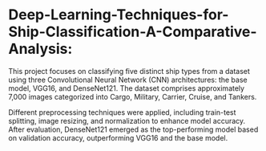 # Deep-Learning-Techniques-for-Ship-Classification-A-Comparative-Analysis:

This project focuses on classifying five distinct ship types from a dataset using three Convolutional Neural Network (CNN) architectures: the base model, VGG16, and DenseNet121. 
The dataset comprises approximately 7,000 images categorized into Cargo, Military, Carrier, Cruise, and Tankers.

Different preprocessing techniques were applied, including train-test splitting, image resizing, and normalization to enhance model accuracy. 
After evaluation, DenseNet121 emerged as the top-performing model based on validation accuracy, outperforming VGG16 and the base model.
